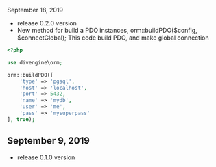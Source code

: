 September 18, 2019
- release 0.2.0 version
- New method for build a PDO instances, orm::buildPDO($config, $connectGlobal);
This code build PDO, and make global connection

```php
<?php

use divengine\orm;

orm::buildPDO([
    'type' => 'pgsql',
    'host' => 'localhost',
    'port' => 5432,
    'name' => 'mydb',
    'user' => 'me',
    'pass' => 'mysuperpass'
], true);
```

September 9, 2019
---------------
- release 0.1.0 version
